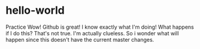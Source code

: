 # hello-world
Practice
Wow! Github is great! I know exactly what I'm doing!
What happens if I do this?
That's not true. I'm actually clueless.
So i wonder what will happen since this doesn't have the current master changes.
